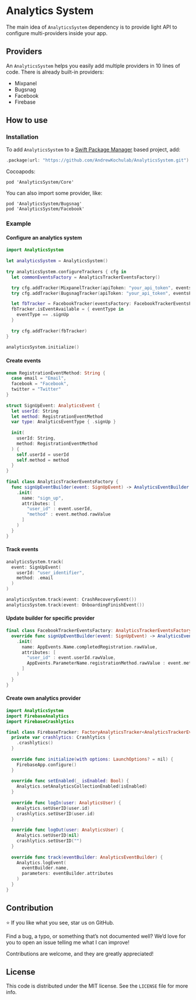 # Analytics System

The main idea of `AnalyticsSystem` dependency is to provide light API to configure multi-providers inside your app. 

## Providers

An `AnalyticsSystem` helps you easily add multiple providers in 10 lines of code. There is already built-in providers:
- Mixpanel
- Bugsnag
- Facebook
- Firebase

## How to use
### Installation

To add `AnalyticsSystem` to a  [Swift Package Manager](https://swift.org/package-manager/)  based project, add:

````swift
.package(url: "https://github.com/AndrewKochulab/AnalyticsSystem.git")
````

Cocoapods:

````
pod 'AnalyticsSystem/Core'
````

You can also import some provider, like:

````
pod 'AnalyticsSystem/Bugsnag'
pod 'AnalyticsSystem/Facebook'
````

### Example

#### Configure an analytics system

````swift
import AnalyticsSystem
	
let analyticsSystem = AnalyticsSystem()
    
try analyticsSystem.configureTrackers { cfg in 
  let commonEventsFactory = AnalyticsTrackerEventsFactory()

  try cfg.addTracker(MixpanelTracker(apiToken: "your_api_token", eventsFactory: commonEventsFactory))
  try cfg.addTracker(BugsnagTracker(apiToken: "your_api_token", eventsFactory: commonEventsFactory))

  let fbTracker = FacebookTracker(eventsFactory: FacebookTrackerEventsFactory())
  fbTracker.isEventAvailable = { eventType in
    eventType == .signUp
  }
            
  try cfg.addTracker(fbTracker)
}
	
analyticsSystem.initialize()
````

#### Create events

````swift
enum RegistrationEventMethod: String {
  case email = "Email",
  facebook = "Facebook",
  twitter = "Twitter"
}
	
struct SignUpEvent: AnalyticsEvent {
  let userId: String
  let method: RegistrationEventMethod 
  var type: AnalyticsEventType { .signUp }
     
  init(
    userId: String,
    method: RegistrationEventMethod
  ) {
    self.userId = userId
    self.method = method
  }
}
	
final class AnalyticsTrackerEventsFactory {
  func signUpEventBuilder(event: SignUpEvent) -> AnalyticsEventBuilder { 
    .init(
      name: "sign_up",
      attributes: [
        "user_id" : event.userId,
        "method" : event.method.rawValue
      ]
    )
  }
}
````

#### Track events

````swift
analyticsSystem.track(
  event: SignUpEvent(
    userId: "user_identifier",
    method: .email
  )
)

analyticsSystem.track(event: CrashRecoveryEvent())
analyticsSystem.track(event: OnboardingFinishEvent())
````

#### Update builder for specific provider

````swift
final class FacebookTrackerEventsFactory: AnalyticsTrackerEventsFactory {   
  override func signUpEventBuilder(event: SignUpEvent) -> AnalyticsEventBuilder {
    .init(
      name: AppEvents.Name.completedRegistration.rawValue,
      attributes: [
        "user_id" : event.userId.rawValue,
        AppEvents.ParameterName.registrationMethod.rawValue : event.method.rawValue
      ]
    )
  }
}
````

#### Create own analytics provider

````swift
import AnalyticsSystem
import FirebaseAnalytics
import FirebaseCrashlytics

final class FirebaseTracker: FactoryAnalyticsTracker<AnalyticsTrackerEventsFactory> {
  private var crashlytics: Crashlytics {
    .crashlytics()
  }
    
  override func initialize(with options: LaunchOptions? = nil) {
    FirebaseApp.configure()
  }
    
  override func setEnabled(_ isEnabled: Bool) {
    Analytics.setAnalyticsCollectionEnabled(isEnabled)
  }
    
  override func logIn(user: AnalyticsUser) {
    Analytics.setUserID(user.id)
    crashlytics.setUserID(user.id)
  }
    
  override func logOut(user: AnalyticsUser) {
    Analytics.setUserID(nil)
    crashlytics.setUserID("")
  }
  
  override func track(eventBuilder: AnalyticsEventBuilder) {
    Analytics.logEvent(
      eventBuilder.name,
      parameters: eventBuilder.attributes
    )
  }
}
````


## Contribution

⭐️ If you like what you see, star us on GitHub.

Find a bug, a typo, or something that’s not documented well? We’d love for you to open an issue telling me what I can improve!

Contributions are welcome, and they are greatly appreciated!


## License

This code is distributed under the MIT license. See the  `LICENSE`  file for more info.
